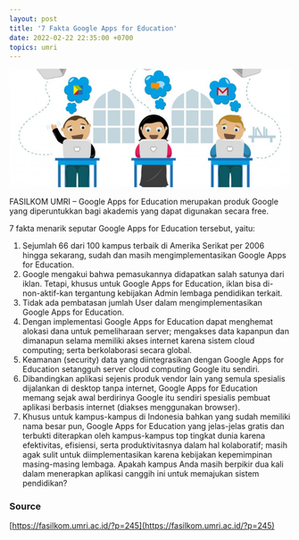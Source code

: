 ```yaml
---
layout: post
title: '7 Fakta Google Apps for Education'
date: 2022-02-22 22:35:00 +0700
topics: umri
---
```


![Google Apps for Education](/images/gapps-for-education.jpg)

FASILKOM UMRI – Google Apps for Education merupakan produk Google yang diperuntukkan bagi akademis yang dapat digunakan secara free.

7 fakta menarik seputar Google Apps for Education tersebut, yaitu:

1. Sejumlah 66 dari 100 kampus terbaik di Amerika Serikat per 2006 hingga sekarang, sudah dan masih mengimplementasikan Google Apps for Education.
2. Google mengakui bahwa pemasukannya didapatkan salah satunya dari iklan. Tetapi, khusus untuk Google Apps for Education, iklan bisa di-non-aktif-kan tergantung kebijakan Admin lembaga pendidikan terkait.
3. Tidak ada pembatasan jumlah User dalam mengimplementasikan Google Apps for Education.
4. Dengan implementasi Google Apps for Education dapat menghemat alokasi dana untuk pemeliharaan server; mengakses data kapanpun dan dimanapun selama memiliki akses internet karena sistem cloud computing; serta berkolaborasi secara global.
5. Keamanan (security) data yang diintegrasikan dengan Google Apps for Education setangguh server cloud computing Google itu sendiri.
6. Dibandingkan aplikasi sejenis produk vendor lain yang semula spesialis dijalankan di desktop tanpa internet, Google Apps for Education memang sejak awal berdirinya Google itu sendiri spesialis pembuat aplikasi berbasis internet (diakses menggunakan browser).
7. Khusus untuk kampus-kampus di Indonesia bahkan yang sudah memiliki nama besar pun, Google Apps for Education yang jelas-jelas gratis dan terbukti diterapkan oleh kampus-kampus top tingkat dunia karena efektivitas, efisiensi, serta produktivitasnya dalam hal kolaboratif; masih agak sulit untuk diimplementasikan karena kebijakan kepemimpinan masing-masing lembaga.
   Apakah kampus Anda masih berpikir dua kali dalam menerapkan aplikasi canggih ini untuk memajukan sistem pendidikan?

### Source

[https://fasilkom.umri.ac.id/?p=245](https://fasilkom.umri.ac.id/?p=245)
